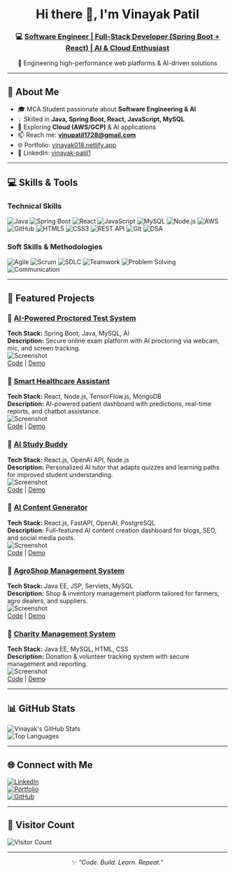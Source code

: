 # <h1 align="center">Hi there 👋, I'm Vinayak Patil</h1>
<h3 align="center">
💻 <a href="#">Software Engineer | Full-Stack Developer (Spring Boot + React) | AI & Cloud Enthusiast</a>
</h3>
<p align="center">
🚀 Engineering high-performance web platforms & AI-driven solutions
</p>

---

## 🚀 About Me  
- 🎓 MCA Student passionate about **Software Engineering & AI**  
- 💡 Skilled in **Java, Spring Boot, React, JavaScript, MySQL**  
- 🌱 Exploring **Cloud (AWS/GCP)** & AI applications  
- 📫 Reach me: **vinupatil1728@gmail.com**  
- 🌐 Portfolio: [vinayak018.netlify.app](https://vinayak018.netlify.app/)  
- 🔗 LinkedIn: [vinayak-patil1](https://www.linkedin.com/in/vinayak-patil1)

---

## 💻 Skills & Tools  

### **Technical Skills**
![Java](https://img.shields.io/badge/Java-ED8B00?style=for-the-badge&logo=openjdk&logoColor=white)
![Spring Boot](https://img.shields.io/badge/SpringBoot-6DB33F?style=for-the-badge&logo=spring&logoColor=white)
![React](https://img.shields.io/badge/React-20232A?style=for-the-badge&logo=react&logoColor=61DAFB)
![JavaScript](https://img.shields.io/badge/JavaScript-F7DF1E?style=for-the-badge&logo=javascript&logoColor=black)
![MySQL](https://img.shields.io/badge/MySQL-4479A1?style=for-the-badge&logo=mysql&logoColor=white)
![Node.js](https://img.shields.io/badge/Node.js-339933?style=for-the-badge&logo=node.js&logoColor=white)
![AWS](https://img.shields.io/badge/AWS-232F3E?style=for-the-badge&logo=amazonaws&logoColor=white)
![GitHub](https://img.shields.io/badge/GitHub-100000?style=for-the-badge&logo=github&logoColor=white)
![HTML5](https://img.shields.io/badge/HTML5-E34F26?style=for-the-badge&logo=html5&logoColor=white)
![CSS3](https://img.shields.io/badge/CSS3-1572B6?style=for-the-badge&logo=css3&logoColor=white)
![REST API](https://img.shields.io/badge/REST_API-FF6C37?style=for-the-badge&logo=postman&logoColor=white)
![Git](https://img.shields.io/badge/Git-F05032?style=for-the-badge&logo=git&logoColor=white)
![DSA](https://img.shields.io/badge/DSA-4CAF50?style=for-the-badge&logo=algorithm&logoColor=white)

### **Soft Skills & Methodologies**
![Agile](https://img.shields.io/badge/Agile-0052CC?style=for-the-badge&logo=agile&logoColor=white)
![Scrum](https://img.shields.io/badge/Scrum-5B5B5B?style=for-the-badge&logo=scrum&logoColor=white)
![SDLC](https://img.shields.io/badge/SDLC-0A0A0A?style=for-the-badge&logo=visual-studio-code&logoColor=white)
![Teamwork](https://img.shields.io/badge/Teamwork-FF9800?style=for-the-badge&logo=slack&logoColor=white)
![Problem Solving](https://img.shields.io/badge/Problem_Solving-4CAF50?style=for-the-badge&logo=leetcode&logoColor=white)
![Communication](https://img.shields.io/badge/Communication-2196F3?style=for-the-badge&logo=discord&logoColor=white)

---

## 📂 Featured Projects  

### 🔹 [AI-Powered Proctored Test System](https://github.com/vinayakpatil99/ai-proctored-test)  
**Tech Stack:** Spring Boot, Java, MySQL, AI  
**Description:** Secure online exam platform with AI proctoring via webcam, mic, and screen tracking.  
![Screenshot](link-to-screenshot.png)  
[Code](https://github.com/vinayakpatil99/ai-proctored-test) | [Demo](#)

### 🔹 [Smart Healthcare Assistant](https://github.com/vinayakpatil99/smart-healthcare-assistant)  
**Tech Stack:** React, Node.js, TensorFlow.js, MongoDB  
**Description:** AI-powered patient dashboard with predictions, real-time reports, and chatbot assistance.  
![Screenshot](link-to-screenshot.png)  
[Code](https://github.com/vinayakpatil99/smart-healthcare-assistant) | [Demo](#)

### 🔹 [AI Study Buddy](https://github.com/vinayakpatil99/ai-study-buddy)  
**Tech Stack:** React.js, OpenAI API, Node.js  
**Description:** Personalized AI tutor that adapts quizzes and learning paths for improved student understanding.  
![Screenshot](link-to-screenshot.png)  
[Code](https://github.com/vinayakpatil99/ai-study-buddy) | [Demo](#)

### 🔹 [AI Content Generator](https://github.com/vinayakpatil99/ai-content-generator)  
**Tech Stack:** React.js, FastAPI, OpenAI, PostgreSQL  
**Description:** Full-featured AI content creation dashboard for blogs, SEO, and social media posts.  
![Screenshot](link-to-screenshot.png)  
[Code](https://github.com/vinayakpatil99/ai-content-generator) | [Demo](#)

### 🔹 [AgroShop Management System](https://github.com/vinayakpatil99/Agroshop-Management-System)  
**Tech Stack:** Java EE, JSP, Servlets, MySQL  
**Description:** Shop & inventory management platform tailored for farmers, agro dealers, and suppliers.  
![Screenshot](link-to-screenshot.png)  
[Code](https://github.com/vinayakpatil99/Agroshop-Management-System) | [Demo](#)

### 🔹 [Charity Management System](https://github.com/vinayakpatil99/charity-management-system)  
**Tech Stack:** Java EE, MySQL, HTML, CSS  
**Description:** Donation & volunteer tracking system with secure management and reporting.  
![Screenshot](link-to-screenshot.png)  
[Code](https://github.com/vinayakpatil99/charity-management-system) | [Demo](#)

---

## 📊 GitHub Stats  

![Vinayak's GitHub Stats](https://github-readme-stats.vercel.app/api?username=vinayakpatil99&show_icons=true&theme=tokyonight)  
![Top Languages](https://github-readme-stats.vercel.app/api/top-langs/?username=vinayakpatil99&layout=compact&theme=tokyonight)

---

## 🌐 Connect with Me  

[![LinkedIn](https://img.shields.io/badge/LinkedIn-blue?style=for-the-badge&logo=linkedin)](https://www.linkedin.com/in/vinayak-patil1)  
[![Portfolio](https://img.shields.io/badge/Portfolio-FF5722?style=for-the-badge&logo=web)](https://vinayak018.netlify.app/)  
[![GitHub](https://img.shields.io/badge/GitHub-black?style=for-the-badge&logo=github)](https://github.com/vinayakpatil99)

---

## 👀 Visitor Count  

![Visitor Count](https://profile-counter.glitch.me/vinayakpatil99/count.svg)

---

<p align="center">
✨ <i>“Code. Build. Learn. Repeat.”</i>
</p>
